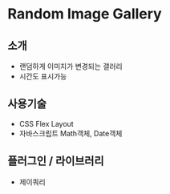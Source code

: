 # Random Image Gallery

## 소개
- 랜덤하게 이미지가 변경되는 갤러리
- 시간도 표시가능

## 사용기술
- CSS Flex Layout
- 자바스크립트 Math객체, Date객체

## 플러그인 / 라이브러리
- 제이쿼리